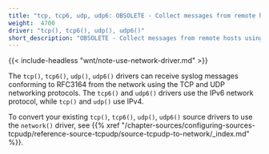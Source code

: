 ```yaml
---
title: "tcp, tcp6, udp, udp6: OBSOLETE - Collect messages from remote hosts using the BSD syslog protocol"
weight:  4700
driver: "tcp(), tcp6(), udp(), udp6()"
short_description: "OBSOLETE - Collect messages from remote hosts using the BSD syslog protocol"
---
```

<!-- DISCLAIMER: This file is based on the syslog-ng Open Source Edition documentation https://github.com/balabit/syslog-ng-ose-guides/commit/2f4a52ee61d1ea9ad27cb4f3168b95408fddfdf2 and is used under the terms of The syslog-ng Open Source Edition Documentation License. The file has been modified by Axoflow. -->

{{< include-headless "wnt/note-use-network-driver.md" >}}

The `tcp()`, `tcp6()`, `udp()`, `udp6()` drivers can receive syslog messages conforming to RFC3164 from the network using the TCP and UDP networking protocols. The `tcp6()` and `udp6()` drivers use the IPv6 network protocol, while `tcp()` and `udp()` use IPv4.

To convert your existing `tcp()`, `tcp6()`, `udp()`, `udp6()` source drivers to use the `network()` driver, see {{% xref "/chapter-sources/configuring-sources-tcpudp/reference-source-tcpudp/source-tcpudp-to-network/_index.md" %}}.
